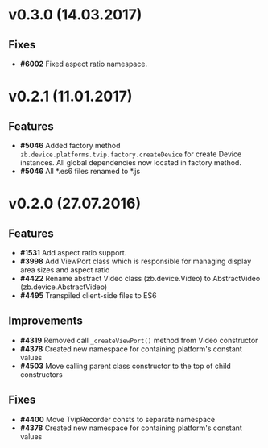 # v0.3.0 (14.03.2017)

## Fixes
* **#6002** Fixed aspect ratio namespace.

# v0.2.1 (11.01.2017)

## Features
* **#5046** Added factory method `zb.device.platforms.tvip.factory.createDevice` for create Device instances. All global dependencies now located in factory method.
* **#5046** All *.es6 files renamed to *.js

# v0.2.0 (27.07.2016)

## Features
* **#1531** Add aspect ratio support.
* **#3998** Add ViewPort class which is responsible for managing display area sizes and aspect ratio
* **#4422** Rename abstract Video class (zb.device.Video) to AbstractVideo (zb.device.AbstractVideo)
* **#4495** Transpiled client-side files to ES6

## Improvements
* **#4319** Removed call `_createViewPort()` method from Video constructor
* **#4378** Created new namespace for containing platform's constant values
* **#4503** Move calling parent class constructor to the top of child constructors

## Fixes
* **#4400** Move TvipRecorder consts to separate namespace
* **#4378** Created new namespace for containing platform's constant values
